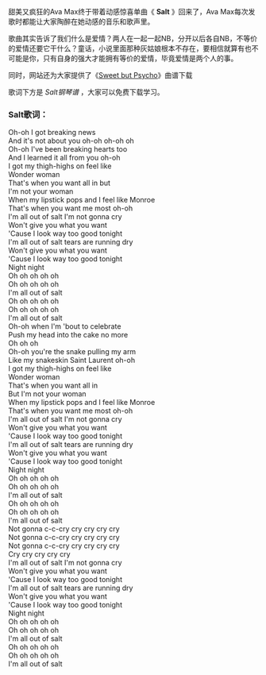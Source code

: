 

甜美又疯狂的Ava Max终于带着动感惊喜单曲《 **Salt** 》回来了，Ava Max每次发歌时都能让大家陶醉在她动感的音乐和歌声里。

歌曲其实告诉了我们什么是爱情？两人在一起一起NB，分开以后各自NB，不等价的爱情还要它干什么？童话，小说里面那种灰姑娘根本不存在，要相信就算有也不可能是你，只有自身的强大才能拥有等价的爱情，毕竟爱情是两个人的事。

同时，网站还为大家提供了《[Sweet but Psycho](Music-10089-Sweet-but-Psycho-Ava-Max.html
"Sweet but Psycho")》曲谱下载

歌词下方是 _Salt钢琴谱_ ，大家可以免费下载学习。

### Salt歌词：

Oh-oh I got breaking news  
And it's not about you oh-oh oh-oh oh  
Oh-oh I've been breaking hearts too  
And I learned it all from you oh-oh  
I got my thigh-highs on feel like  
Wonder woman  
That's when you want all in but  
I'm not your woman  
When my lipstick pops and I feel like Monroe  
That's when you want me most oh-oh  
I'm all out of salt I'm not gonna cry  
Won't give you what you want  
'Cause I look way too good tonight  
I'm all out of salt tears are running dry  
Won't give you what you want  
'Cause I look way too good tonight  
Night night  
Oh oh oh oh oh  
Oh oh oh oh oh  
I'm all out of salt  
Oh oh oh oh oh  
Oh oh oh oh oh  
I'm all out of salt  
Oh-oh when I'm 'bout to celebrate  
Push my head into the cake no more  
Oh oh oh  
Oh-oh you're the snake pulling my arm  
Like my snakeskin Saint Laurent oh-oh  
I got my thigh-highs on feel like  
Wonder woman  
That's when you want all in  
But I'm not your woman  
When my lipstick pops and I feel like Monroe  
That's when you want me most oh-oh  
I'm all out of salt I'm not gonna cry  
Won't give you what you want  
'Cause I look way too good tonight  
I'm all out of salt tears are running dry  
Won't give you what you want  
'Cause I look way too good tonight  
Night night  
Oh oh oh oh oh  
Oh oh oh oh oh  
I'm all out of salt  
Oh oh oh oh oh  
Oh oh oh oh oh  
I'm all out of salt  
Not gonna c-c-cry cry cry cry cry  
Not gonna c-c-cry cry cry cry cry  
Not gonna c-c-cry cry cry cry cry  
Cry cry cry cry cry  
I'm all out of salt I'm not gonna cry  
Won't give you what you want  
'Cause I look way too good tonight  
I'm all out of salt tears are running dry  
Won't give you what you want  
'Cause I look way too good tonight  
Night night  
Oh oh oh oh oh  
Oh oh oh oh oh  
I'm all out of salt  
Oh oh oh oh oh  
Oh oh oh oh oh  
I'm all out of salt

